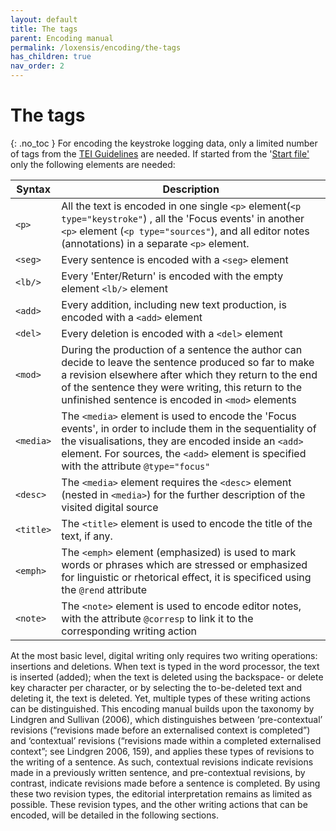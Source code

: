 ```yaml
---
layout: default
title: The tags
parent: Encoding manual
permalink: /loxensis/encoding/the-tags
has_children: true
nav_order: 2
---
```

# The tags #
{: .no_toc }
For encoding the keystroke logging data, only a limited number of tags from the [TEI Guidelines](https://tei-c.org) are needed. If started from the '[Start file'](start-file) only the following elements are needed:


| Syntax      | Description |
| ----------- | ----------- |
| `<p>`     | All the text is encoded in one single `<p>` element(`<p type="keystroke"`) ,  all the 'Focus events' in another `<p>` element  (`<p type="sources"`), and all editor notes (annotations) in a separate `<p>` element.     |
| `<seg>`   | Every sentence is encoded with a `<seg>` element       |
| `<lb/>`   | Every 'Enter/Return' is encoded with the empty element `<lb/>` element       |
| `<add>`   | Every addition, including new text production, is encoded with a `<add>` element       |
| `<del>`   | Every deletion is encoded with a `<del>` element       |
| `<mod>`   | During the production of a sentence the author can decide to leave the sentence produced so far to make a revision elsewhere after which they return to the end of the sentence they were writing, this return to the unfinished sentence is encoded in `<mod>` elements      |
| `<media>`   | The `<media>` element is used to encode the 'Focus events', in order to include them in the sequentiality of the visualisations, they are encoded inside an `<add>` element. For sources, the `<add>` element is specified with the attribute `@type="focus"`       |
| `<desc>`   | The `<media>` element requires the `<desc>` element (nested in `<media>`) for the further description of the visited digital source       |
| `<title>`   | The `<title>` element is used to encode the title of the text, if any.   |
| `<emph>`   | The `<emph>` element (emphasized) is used to mark words or phrases which are stressed or emphasized for linguistic or rhetorical effect, it is specificed using the `@rend` attribute   |
| `<note>`   | The `<note>` element is used to encode editor notes, with the attribute `@corresp` to link it to the corresponding writing action  |

At the most basic level, digital writing only requires two writing operations: insertions and deletions. When text is typed in the word processor, the text is inserted (added); when the text is deleted using the backspace- or delete key character per character, or by selecting the to-be-deleted text and deleting it, the text is deleted. Yet, multiple types of these writing actions can be distinguished. This encoding manual builds upon the taxonomy by Lindgren and Sullivan (2006), which distinguishes between ‘pre-contextual’ revisions (“revisions made before an externalised context is completed”) and ‘contextual’ revisions (“revisions made within a completed externalised context”; see Lindgren 2006, 159), and applies these types of revisions to the writing of a sentence. As such, contextual revisions indicate revisions made in a previously written sentence, and pre-contextual revisions, by contrast, indicate revisions made before a sentence is completed. By using these two revision types, the editorial interpretation remains as limited as possible. These revision types, and the other writing actions that can be encoded, will be detailed in the following sections.
